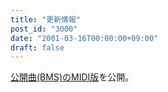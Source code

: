 ```yaml
---
title: "更新情報"
post_id: "3000"
date: "2001-03-16T00:00:00+09:00"
draft: false
---
```



[公開曲(BMS)のMIDI版](/tag/MIDI)を公開。
